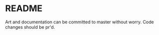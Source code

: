 # README

Art and documentation can be committed to master without worry. Code changes should be pr'd.
